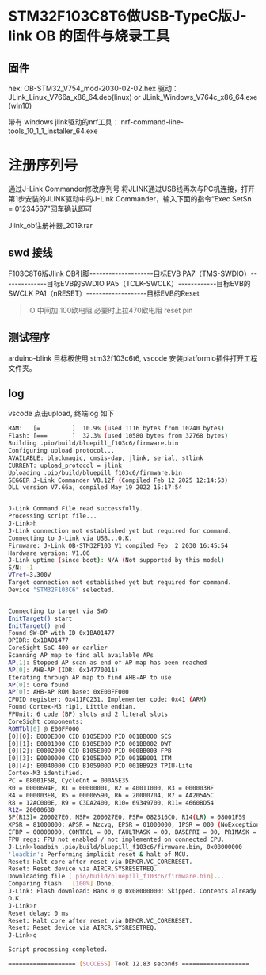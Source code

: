 # STM32F103C8T6做USB-TypeC版J-link OB 的固件与烧录工具

## 固件
hex: OB-STM32_V754_mod-2030-02-02.hex
驱动：JLink_Linux_V766a_x86_64.deb(linux) or JLink_Windows_V764c_x86_64.exe (win10)

带有 windows jlink驱动的nrf工具：
nrf-command-line-tools_10_1_1_installer_64.exe

# 注册序列号

通过J-Link Commander修改序列号
将JLINK通过USB线再次与PC机连接，打开第1步安装的JLINK驱动中的J-Link Commander，输入下面的指令“Exec SetSn = 01234567”回车确认即可

Jlink_ob注册神器_2019.rar

## swd 接线
F103C8T6版Jlink OB引脚--------------------目标EVB
PA7（TMS-SWDIO）--------------目标EVB的SWDIO
PA5（TCLK-SWCLK）------------目标EVB的SWCLK
PA1（nRESET）-------------------目标EVB的Reset
> IO 中间加 100欧电阻
> 必要时上拉470欧电阻 reset pin

## 测试程序
arduino-blink
目标板使用 stm32f103c6t6,
vscode 安装platformio插件打开工程文件夹。

## log
vscode 点击upload, 终端log 如下
```bash
RAM:   [=         ]  10.9% (used 1116 bytes from 10240 bytes)
Flash: [===       ]  32.3% (used 10580 bytes from 32768 bytes)
Building .pio/build/bluepill_f103c6/firmware.bin
Configuring upload protocol...
AVAILABLE: blackmagic, cmsis-dap, jlink, serial, stlink
CURRENT: upload_protocol = jlink
Uploading .pio/build/bluepill_f103c6/firmware.bin
SEGGER J-Link Commander V8.12f (Compiled Feb 12 2025 12:14:53)
DLL version V7.66a, compiled May 19 2022 15:17:54


J-Link Command File read successfully.
Processing script file...
J-Link>h
J-Link connection not established yet but required for command.
Connecting to J-Link via USB...O.K.
Firmware: J-Link OB-STM32F103 V1 compiled Feb  2 2030 16:45:54
Hardware version: V1.00
J-Link uptime (since boot): N/A (Not supported by this model)
S/N: -1
VTref=3.300V
Target connection not established yet but required for command.
Device "STM32F103C6" selected.


Connecting to target via SWD
InitTarget() start
InitTarget() end
Found SW-DP with ID 0x1BA01477
DPIDR: 0x1BA01477
CoreSight SoC-400 or earlier
Scanning AP map to find all available APs
AP[1]: Stopped AP scan as end of AP map has been reached
AP[0]: AHB-AP (IDR: 0x14770011)
Iterating through AP map to find AHB-AP to use
AP[0]: Core found
AP[0]: AHB-AP ROM base: 0xE00FF000
CPUID register: 0x411FC231. Implementer code: 0x41 (ARM)
Found Cortex-M3 r1p1, Little endian.
FPUnit: 6 code (BP) slots and 2 literal slots
CoreSight components:
ROMTbl[0] @ E00FF000
[0][0]: E000E000 CID B105E00D PID 001BB000 SCS
[0][1]: E0001000 CID B105E00D PID 001BB002 DWT
[0][2]: E0002000 CID B105E00D PID 000BB003 FPB
[0][3]: E0000000 CID B105E00D PID 001BB001 ITM
[0][4]: E0040000 CID B105900D PID 001BB923 TPIU-Lite
Cortex-M3 identified.
PC = 08001F58, CycleCnt = 000A5E35
R0 = 0000694F, R1 = 00000001, R2 = 40011000, R3 = 000003BF
R4 = 000003E8, R5 = 00006590, R6 = 20000704, R7 = AA205A5C
R8 = 12AC000E, R9 = C3DA2400, R10= 69349700, R11= 4660BD54
R12= 20000630
SP(R13)= 200027E0, MSP= 200027E0, PSP= 082316C0, R14(LR) = 08001F59
XPSR = 81000000: APSR = Nzcvq, EPSR = 01000000, IPSR = 000 (NoException)
CFBP = 00000000, CONTROL = 00, FAULTMASK = 00, BASEPRI = 00, PRIMASK = 00
FPU regs: FPU not enabled / not implemented on connected CPU.
J-Link>loadbin .pio/build/bluepill_f103c6/firmware.bin, 0x08000000
'loadbin': Performing implicit reset & halt of MCU.
Reset: Halt core after reset via DEMCR.VC_CORERESET.
Reset: Reset device via AIRCR.SYSRESETREQ.
Downloading file [.pio/build/bluepill_f103c6/firmware.bin]...
Comparing flash   [100%] Done.
J-Link: Flash download: Bank 0 @ 0x08000000: Skipped. Contents already match
O.K.
J-Link>r
Reset delay: 0 ms
Reset: Halt core after reset via DEMCR.VC_CORERESET.
Reset: Reset device via AIRCR.SYSRESETREQ.
J-Link>q

Script processing completed.

=================== [SUCCESS] Took 12.83 seconds ===================
```